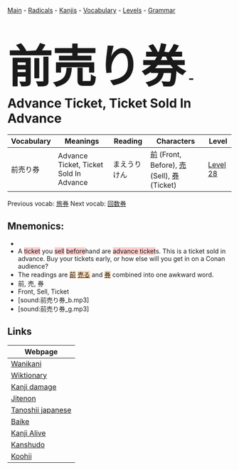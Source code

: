 <style> bigfont {font-size: 100px}</style>
[Main](../README.md) -
[Radicals](../radicals.md) -
[Kanjis](../kanjis.md) -
[Vocabulary](../vocabulary.md) -
[Levels](../levels.md) -
[Grammar](../grammar.md)
# <bigfont> 前売り券</bigfont> - Advance Ticket, Ticket Sold In Advance 

| Vocabulary | Meanings | Reading | Characters | Level |
| --- | --- | --- | --- | --- |
| 前売り券 | Advance Ticket, Ticket Sold In Advance | まえうりけん |  [前](../kanjis/前.md) (Front, Before), [売](../kanjis/売.md) (Sell), [券](../kanjis/券.md) (Ticket) | [Level 28](../levels/wk_level28.md) |

Previous vocab: [旅券](旅券.md) Next vocab: [回数券](回数券.md) 

## Mnemonics:

* 
* A <span style="background-color:#ffcccb"> ticket</span> you <span style="background-color:#ffcccb"> sell</span> <span style="background-color:#ffcccb"> before</span>hand are <span style="background-color:#ffcccb"> advance ticket</span>s. This is a ticket sold in advance. Buy your tickets early, or how else will you get in on a Conan audience?
* The readings are <span style="background-color:#fed8b1"> [前](https://jisho.org/search/前)</span> <span style="background-color:#fed8b1"> [売る](https://jisho.org/search/売る)</span> and <span style="background-color:#fed8b1"> [券](https://jisho.org/search/券)</span> combined into one awkward word.
* 前, 売, 券
* Front, Sell, Ticket
* [sound:前売り券_b.mp3]
* [sound:前売り券_g.mp3]


## Links 

| Webpage |
| --- |
| [Wanikani          ](https://www.wanikani.com/kanji/前売り券) |
| [Wiktionary        ](https://en.wiktionary.org/wiki/前売り券) |
| [Kanji damage      ](http://www.kanjidamage.com/kanji/search?utf8=✓&q=前売り券) |
| [Jitenon           ](https://jitenon.com/kanji/前売り券) |
| [Tanoshii japanese ](https://www.tanoshiijapanese.com/dictionary/kanji.cfm?k=前売り券) |
| [Baike             ](https://baike.baidu.com/item/前売り券) |
| [Kanji Alive       ](https://app.kanjialive.com/前売り券) |
| [Kanshudo          ](https://www.kanshudo.com/searchmn?q=前売り券) |
| [Koohii            ](https://kanji.koohii.com/study/kanji/前売り券) |

